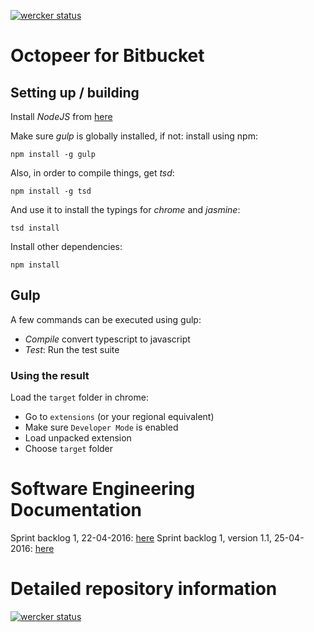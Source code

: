 [![wercker status](https://app.wercker.com/status/58d7606deea2e9a573c66d7fd5f57ef4/s "wercker status")](https://app.wercker.com/project/bykey/58d7606deea2e9a573c66d7fd5f57ef4)



# Octopeer for Bitbucket

## Setting up / building
Install *NodeJS* from [here](https://nodejs.org)

Make sure *gulp* is globally installed, if not: install using npm:
```
npm install -g gulp
```
Also, in order to compile things, get *tsd*:
```
npm install -g tsd
```
And use it to install the typings for _chrome_ and _jasmine_:
```
tsd install
```

Install other dependencies:
```
npm install
```

## Gulp
A few commands can be executed using gulp:
- *Compile* convert typescript to javascript
- *Test*: Run the test suite

### Using the result
Load the `target` folder in chrome:
- Go to `extensions` (or your regional equivalent)
- Make sure `Developer Mode` is enabled
- Load unpacked extension
- Choose `target` folder

# Software Engineering Documentation
Sprint backlog 1, 22-04-2016: [here](https://bitbucket.org/CasBs/ooc-octopeer/src/ab788018da61a9b5c202b1324185a75cbc448250/doc/Sprint%20Backlog%20%231.pdf?at=master&fileviewer=file-view-default)
Sprint backlog 1, version 1.1, 25-04-2016: [here](https://bitbucket.org/CasBs/ooc-octopeer/src/934378f786a3e43441c72eea64d90fddb6cb3ee8/doc/Sprint%20backlog%20%231%20Version%201.1.pdf?at=master&fileviewer=file-view-default)

# Detailed repository information #
[![wercker status](https://app.wercker.com/status/58d7606deea2e9a573c66d7fd5f57ef4/m "wercker status")](https://app.wercker.com/project/bykey/58d7606deea2e9a573c66d7fd5f57ef4)